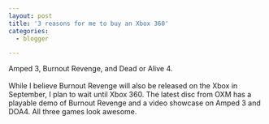 ```yaml
---
layout: post
title: '3 reasons for me to buy an Xbox 360'
categories:
  - blogger

---
```


Amped 3, Burnout Revenge, and Dead or Alive 4.<br /><br />While I believe Burnout Revenge will also be released on the Xbox in September, I plan to wait until Xbox 360.  The latest disc from OXM has a playable demo of Burnout Revenge and a video showcase on Amped 3 and DOA4.  All three games look awesome.
